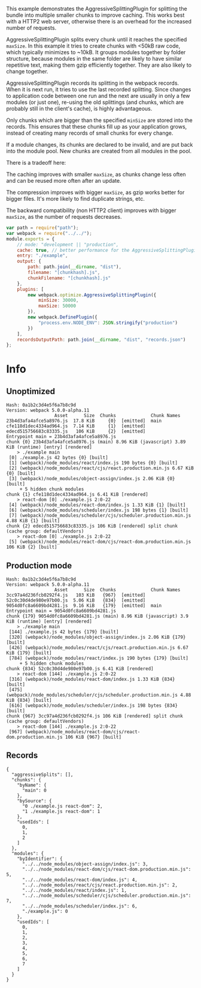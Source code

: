 This example demonstrates the AggressiveSplittingPlugin for splitting the bundle into multiple smaller chunks to improve caching. This works best with a HTTP2 web server, otherwise there is an overhead for the increased number of requests.

AggressiveSplittingPlugin splits every chunk until it reaches the specified `maxSize`. In this example it tries to create chunks with <50kB raw code, which typically minimizes to ~10kB. It groups modules together by folder structure, because modules in the same folder are likely to have similar repetitive text, making them gzip efficiently together. They are also likely to change together.

AggressiveSplittingPlugin records its splitting in the webpack records. When it is next run, it tries to use the last recorded splitting. Since changes to application code between one run and the next are usually in only a few modules (or just one), re-using the old splittings (and chunks, which are probably still in the client's cache), is highly advantageous.

Only chunks which are bigger than the specified `minSize` are stored into the records. This ensures that these chunks fill up as your application grows, instead of creating many records of small chunks for every change.

If a module changes, its chunks are declared to be invalid, and are put back into the module pool. New chunks are created from all modules in the pool.

There is a tradeoff here:

The caching improves with smaller `maxSize`, as chunks change less often and can be reused more often after an update.

The compression improves with bigger `maxSize`, as gzip works better for bigger files. It's more likely to find duplicate strings, etc.

The backward compatibility (non HTTP2 client) improves with bigger `maxSize`, as the number of requests decreases.

```js
var path = require("path");
var webpack = require("../../");
module.exports = {
	// mode: "development || "production",
	cache: true, // better performance for the AggressiveSplittingPlugin
	entry: "./example",
	output: {
		path: path.join(__dirname, "dist"),
		filename: "[chunkhash].js",
		chunkFilename: "[chunkhash].js"
	},
	plugins: [
		new webpack.optimize.AggressiveSplittingPlugin({
			minSize: 30000,
			maxSize: 50000
		}),
		new webpack.DefinePlugin({
			"process.env.NODE_ENV": JSON.stringify("production")
		})
	],
	recordsOutputPath: path.join(__dirname, "dist", "records.json")
};
```

# Info

## Unoptimized

```
Hash: 0a1b2c3d4e5f6a7b8c9d
Version: webpack 5.0.0-alpha.11
                  Asset      Size  Chunks             Chunk Names
23b4d3afa4afce5a8976.js  17.8 KiB     {0}  [emitted]  main
cfe118d1dec4334ad964.js  7.14 KiB     {1}  [emitted]
edecd515756683c83335.js   106 KiB     {2}  [emitted]
Entrypoint main = 23b4d3afa4afce5a8976.js
chunk {0} 23b4d3afa4afce5a8976.js (main) 8.96 KiB (javascript) 3.89 KiB (runtime) [entry] [rendered]
    > ./example main
 [0] ./example.js 42 bytes {0} [built]
 [1] (webpack)/node_modules/react/index.js 190 bytes {0} [built]
 [2] (webpack)/node_modules/react/cjs/react.production.min.js 6.67 KiB {0} [built]
 [3] (webpack)/node_modules/object-assign/index.js 2.06 KiB {0} [built]
     + 5 hidden chunk modules
chunk {1} cfe118d1dec4334ad964.js 6.41 KiB [rendered]
    > react-dom [0] ./example.js 2:0-22
 [4] (webpack)/node_modules/react-dom/index.js 1.33 KiB {1} [built]
 [6] (webpack)/node_modules/scheduler/index.js 198 bytes {1} [built]
 [7] (webpack)/node_modules/scheduler/cjs/scheduler.production.min.js 4.88 KiB {1} [built]
chunk {2} edecd515756683c83335.js 106 KiB [rendered] split chunk (cache group: defaultVendors)
    > react-dom [0] ./example.js 2:0-22
 [5] (webpack)/node_modules/react-dom/cjs/react-dom.production.min.js 106 KiB {2} [built]
```

## Production mode

```
Hash: 0a1b2c3d4e5f6a7b8c9d
Version: webpack 5.0.0-alpha.11
                  Asset      Size  Chunks             Chunk Names
3cc97a4d236fcb0292f4.js   103 KiB   {967}  [emitted]
52c0c30d4de980e97b00.js  5.06 KiB   {834}  [emitted]
9054d0fc8a6609bd4281.js  9.16 KiB   {179}  [emitted]  main
Entrypoint main = 9054d0fc8a6609bd4281.js
chunk {179} 9054d0fc8a6609bd4281.js (main) 8.96 KiB (javascript) 3.9 KiB (runtime) [entry] [rendered]
    > ./example main
 [144] ./example.js 42 bytes {179} [built]
 [320] (webpack)/node_modules/object-assign/index.js 2.06 KiB {179} [built]
 [426] (webpack)/node_modules/react/cjs/react.production.min.js 6.67 KiB {179} [built]
 [784] (webpack)/node_modules/react/index.js 190 bytes {179} [built]
     + 5 hidden chunk modules
chunk {834} 52c0c30d4de980e97b00.js 6.41 KiB [rendered]
    > react-dom [144] ./example.js 2:0-22
 [316] (webpack)/node_modules/react-dom/index.js 1.33 KiB {834} [built]
 [475] (webpack)/node_modules/scheduler/cjs/scheduler.production.min.js 4.88 KiB {834} [built]
 [616] (webpack)/node_modules/scheduler/index.js 198 bytes {834} [built]
chunk {967} 3cc97a4d236fcb0292f4.js 106 KiB [rendered] split chunk (cache group: defaultVendors)
    > react-dom [144] ./example.js 2:0-22
 [967] (webpack)/node_modules/react-dom/cjs/react-dom.production.min.js 106 KiB {967} [built]
```

## Records

```
{
  "aggressiveSplits": [],
  "chunks": {
    "byName": {
      "main": 0
    },
    "bySource": {
      "0 ./example.js react-dom": 2,
      "1 ./example.js react-dom": 1
    },
    "usedIds": [
      0,
      1,
      2
    ]
  },
  "modules": {
    "byIdentifier": {
      "../../node_modules/object-assign/index.js": 3,
      "../../node_modules/react-dom/cjs/react-dom.production.min.js": 5,
      "../../node_modules/react-dom/index.js": 4,
      "../../node_modules/react/cjs/react.production.min.js": 2,
      "../../node_modules/react/index.js": 1,
      "../../node_modules/scheduler/cjs/scheduler.production.min.js": 7,
      "../../node_modules/scheduler/index.js": 6,
      "./example.js": 0
    },
    "usedIds": [
      0,
      1,
      2,
      3,
      4,
      5,
      6,
      7
    ]
  }
}
```
